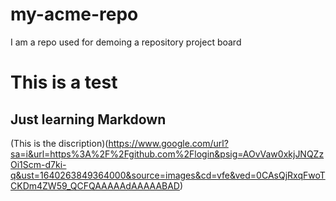 # my-acme-repo
I am a repo used for demoing a repository project board
# This is a test

## Just learning Markdown 

(This is the discription)(https://www.google.com/url?sa=i&url=https%3A%2F%2Fgithub.com%2Flogin&psig=AOvVaw0xkjJNQZzOi1Scm-d7ki-q&ust=1640263849364000&source=images&cd=vfe&ved=0CAsQjRxqFwoTCKDm4ZW59_QCFQAAAAAdAAAAABAD)

